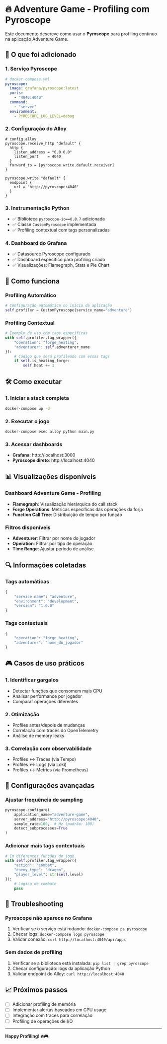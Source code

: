 # 🔥 Adventure Game - Profiling com Pyroscope

Este documento descreve como usar o **Pyroscope** para profiling contínuo na aplicação Adventure Game.

## 🚀 O que foi adicionado

### 1. **Serviço Pyroscope**
```yaml
# docker-compose.yml
pyroscope:
  image: grafana/pyroscope:latest
  ports:
    - "4040:4040"
  command:
    - "server"
  environment:
    - PYROSCOPE_LOG_LEVEL=debug
```

### 2. **Configuração do Alloy**
```alloy
# config.alloy
pyroscope.receive_http "default" {
  http {
    listen_address = "0.0.0.0"
    listen_port    = 4040
  }
  forward_to = [pyroscope.write.default.receiver]
}

pyroscope.write "default" {
  endpoint {
    url = "http://pyroscope:4040"
  }
}
```

### 3. **Instrumentação Python**
- ✅ Biblioteca `pyroscope-io==0.8.7` adicionada
- ✅ Classe `CustomPyroscope` implementada
- ✅ Profiling contextual com tags personalizadas

### 4. **Dashboard do Grafana**
- ✅ Datasource Pyroscope configurado
- ✅ Dashboard específico para profiling criado
- ✅ Visualizações: Flamegraph, Stats e Pie Chart

## 🎯 Como funciona

### **Profiling Automático**
```python
# Configuração automática no início da aplicação
self.profiler = CustomPyroscope(service_name="adventure")
```

### **Profiling Contextual**
```python
# Exemplo de uso com tags específicas
with self.profiler.tag_wrapper({
    "operation": "forge_heating", 
    "adventurer": self.adventurer_name
}):
    # Código que será profileado com essas tags
    if self.is_heating_forge:
        self.heat += 1
```

## 🛠️ Como executar

### 1. **Iniciar a stack completa**
```bash
docker-compose up -d
```

### 2. **Executar o jogo**
```bash
docker-compose exec alloy python main.py
```

### 3. **Acessar dashboards**
- **Grafana**: http://localhost:3000
- **Pyroscope direto**: http://localhost:4040

## 📊 Visualizações disponíveis

### **Dashboard Adventure Game - Profiling**
- **Flamegraph**: Visualização hierárquica do call stack
- **Forge Operations**: Métricas específicas das operações da forja
- **Function Call Tree**: Distribuição de tempo por função

### **Filtros disponíveis**
- **Adventurer**: Filtrar por nome do jogador
- **Operation**: Filtrar por tipo de operação
- **Time Range**: Ajustar período de análise

## 🔍 Informações coletadas

### **Tags automáticas**
```python
{
    "service.name": "adventure",
    "environment": "development", 
    "version": "1.0.0"
}
```

### **Tags contextuais**
```python
{
    "operation": "forge_heating",
    "adventurer": "nome_do_jogador"
}
```

## 🎮 Casos de uso práticos

### **1. Identificar gargalos**
- Detectar funções que consomem mais CPU
- Analisar performance por jogador
- Comparar operações diferentes

### **2. Otimização**
- Profiles antes/depois de mudanças
- Correlação com traces do OpenTelemetry
- Análise de memory leaks

### **3. Correlação com observabilidade**
- Profiles ↔ Traces (via Tempo)
- Profiles ↔ Logs (via Loki)  
- Profiles ↔ Metrics (via Prometheus)

## 🔧 Configurações avançadas

### **Ajustar frequência de sampling**
```python
pyroscope.configure(
    application_name="adventure-game",
    server_address="http://pyroscope:4040",
    sample_rate=100,  # Hz (padrão: 100)
    detect_subprocesses=True
)
```

### **Adicionar mais tags contextuais**
```python
# Em diferentes funções do jogo
with self.profiler.tag_wrapper({
    "action": "combat",
    "enemy_type": "dragon",
    "player_level": str(self.level)
}):
    # Lógica de combate
    pass
```

## 🚨 Troubleshooting

### **Pyroscope não aparece no Grafana**
1. Verificar se o serviço está rodando: `docker-compose ps pyroscope`
2. Checar logs: `docker-compose logs pyroscope`
3. Validar conexão: `curl http://localhost:4040/api/apps`

### **Sem dados de profiling**
1. Verificar se a biblioteca está instalada: `pip list | grep pyroscope`
2. Checar configuração: logs da aplicação Python
3. Validar endpoint do Alloy: `curl http://localhost:4040`

## 📈 Próximos passos

- [ ] Adicionar profiling de memória
- [ ] Implementar alertas baseados em CPU usage
- [ ] Integração com traces para correlação
- [ ] Profiling de operações de I/O

---

**Happy Profiling! 🔥🎮**
